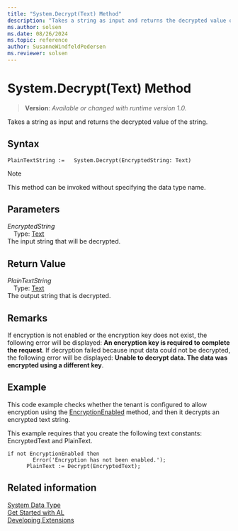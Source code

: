 ```yaml
---
title: "System.Decrypt(Text) Method"
description: "Takes a string as input and returns the decrypted value of the string."
ms.author: solsen
ms.date: 08/26/2024
ms.topic: reference
author: SusanneWindfeldPedersen
ms.reviewer: solsen
---
```

[//]: # (START>DO_NOT_EDIT)
[//]: # (IMPORTANT:Do not edit any of the content between here and the END>DO_NOT_EDIT.)
[//]: # (Any modifications should be made in the .xml files in the ModernDev repo.)
# System.Decrypt(Text) Method
> **Version**: _Available or changed with runtime version 1.0._

Takes a string as input and returns the decrypted value of the string.


## Syntax
```AL
PlainTextString :=   System.Decrypt(EncryptedString: Text)
```
> [!NOTE]
> This method can be invoked without specifying the data type name.
## Parameters
*EncryptedString*  
&emsp;Type: [Text](../text/text-data-type.md)  
The input string that will be decrypted.  


## Return Value
*PlainTextString*  
&emsp;Type: [Text](../text/text-data-type.md)  
The output string that is decrypted.


[//]: # (IMPORTANT: END>DO_NOT_EDIT)

## Remarks

If encryption is not enabled or the encryption key does not exist, the following error will be displayed: **An encryption key is required to complete the request**. If decryption failed because input data could not be decrypted, the following error will be displayed: **Unable to decrypt data. The data was encrypted using a different key**.  

## Example  

This code example checks whether the tenant is configured to allow encryption using the [EncryptionEnabled](../../methods-auto/system/system-encryptionenabled-method.md) method, and then it decrypts an encrypted text string.  

This example requires that you create the following text constants: EncryptedText and PlainText.  

```al
if not EncryptionEnabled then  
        Error('Encryption has not been enabled.');  
      PlainText := Decrypt(EncryptedText);  

```  

## Related information

[System Data Type](system-data-type.md)  
[Get Started with AL](../../devenv-get-started.md)  
[Developing Extensions](../../devenv-dev-overview.md)